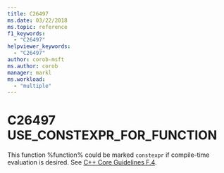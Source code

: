 ```yaml
---
title: C26497
ms.date: 03/22/2018
ms.topic: reference
f1_keywords:
  - "C26497"
helpviewer_keywords:
  - "C26497"
author: corob-msft
ms.author: corob
manager: markl
ms.workload:
  - "multiple"
---
```

# C26497 USE_CONSTEXPR_FOR_FUNCTION

This function %function% could be marked `constexpr` if compile-time evaluation is desired. See [C++ Core Guidelines F.4](https://github.com/isocpp/CppCoreGuidelines/blob/master/CppCoreGuidelines.md#Rf-constexpr).
